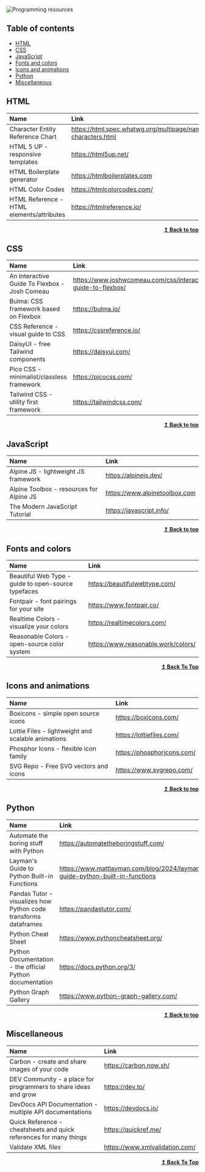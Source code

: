 ![Programming resources](https://user-images.githubusercontent.com/80479739/221657479-8076c574-2383-499d-bf07-a69617162026.png)

## Table of contents
* [HTML](#html)
* [CSS](#css)
* [JavaScript](#javascript)
* [Fonts and colors](#fonts-and-colors)
* [Icons and animations](#icons-and-animations)
* [Python](#python)
* [Miscellaneous](#miscellaneous)
  

## HTML

| <div align="left">Name</div>              | <div align="left">Link</div>                                                                                 |
| ----------------------------------------- | ------------------------------------------------------------------------------------------------------------ |
| Character Entity Reference Chart          | https://html.spec.whatwg.org/multipage/named-characters.html                                                 |
| HTML 5 UP - responsive templates          | https://html5up.net/                                                                                         | 
| HTML Boilerplate generator                | https://htmlboilerplates.com                                                                                 |
| HTML Color Codes                          | https://htmlcolorcodes.com/                                                                                  |
| HTML Reference - HTML elements/attributes | https://htmlreference.io/                                                                                    |

<div align="right">
    <b><a href="#table-of-contents">↥ Back to top</a></b>
</div>

## CSS

| <div align="left">Name</div>                  | <div align="left">Link</div>                                                                                 |
| --------------------------------------------- | ------------------------------------------------------------------------------------------------------------ | 
| An Interactive Guide To Flexbox - Josh Comeau | https://www.joshwcomeau.com/css/interactive-guide-to-flexbox/                                                |
| Bulma: CSS framework based on Flexbox         | https://bulma.io/                                                                                            |
| CSS Reference - visual guide to CSS           | https://cssreference.io/                                                                                     |
| DaisyUI - free Tailwind components            | https://daisyui.com/                                                                                         |
| Pico CSS - minimalist/classless framework     | https://picocss.com/                                                                                         |
| Tailwind CSS - utility first framework        | https://tailwindcss.com/                                                                                     |

<div align="right">
    <b><a href="#table-of-contents">↥ Back to top</a></b>
</div>

## JavaScript

| <div align="left">Name</div>              | <div align="left">Link</div>                                                                                 |
| ----------------------------------------- | ------------------------------------------------------------------------------------------------------------ |
| Alpine JS - lightweight JS framework      | https://alpinejs.dev/                                                                                        |
| Alpine Toolbox - resources for Alpine JS  | https://www.alpinetoolbox.com                                                                                | 
| The Modern JavaScript Tutorial            | https://javascript.info/                                                                                     |

<div align="right">
    <b><a href="#table-of-contents">↥ Back to top</a></b>
</div>

## Fonts and colors

| <div align="left">Name</div>                                      | <div align="left">Link</div>                                                         |
| ----------------------------------------------------------------- | ------------------------------------------------------------------------------------ | 
| Beautiful Web Type - guide to open-source typefaces               | https://beautifulwebtype.com/                                                        |
| Fontpair - font pairings for your site                            | https://www.fontpair.co/                                                             |
| Realtime Colors - visualize your colors                           | https://realtimecolors.com/                                                          |
| Reasonable Colors - open-source color system                      | https://www.reasonable.work/colors/                                                  |


<div align="right">
    <b><a href="#table-of-contents">↥ Back To Top</a></b>
</div>

## Icons and animations

| <div align="left">Name</div>                      | <div align="left">Link</div>                                                                         |
| ------------------------------------------------- | ---------------------------------------------------------------------------------------------------- | 
| Boxicons - simple open source icons               | https://boxicons.com/                                                                                        |
| Lottie Files - lightweight and scalable animations| https://lottiefiles.com/                                                                             |
| Phosphor Icons - flexible icon family             | https://phosphoricons.com/                                                                           |
| SVG Repo - Free SVG vectors and icons             | https://www.svgrepo.com/                                                                             |

<div align="right">
    <b><a href="#table-of-contents">↥ Back to top</a></b>
</div>

## Python

| <div align="left">Name</div>                                      | <div align="left">Link</div>                                                         |
| ----------------------------------------------------------------- | ------------------------------------------------------------------------------------ |    
| Automate the boring stuff with Python                             | https://automatetheboringstuff.com/
| Layman's Guide to Python Built-in Functions                       | https://www.mattlayman.com/blog/2024/layman-guide-python-built-in-functions
| Pandas Tutor - visualizes how Python code transforms dataframes   | https://pandastutor.com/                                                             |
| Python Cheat Sheet                                                | https://www.pythoncheatsheet.org/                                                    |
| Python Documentation - the official Python documentation          | https://docs.python.org/3/                                                           | 
| Python Graph Gallery                                              | https://www.python-graph-gallery.com/                                                |

<div align="right">
    <b><a href="#table-of-contents">↥ Back to top</a></b>
</div>

## Miscellaneous

| <div align="left">Name</div>                                      | <div align="left">Link</div>                                                         |
| ----------------------------------------------------------------- | ------------------------------------------------------------------------------------ | 
| Carbon - create and share images of your code                     | https://carbon.now.sh/                                                               |
| DEV Community - a place for programmers to share ideas and grow   | https://dev.to/                                                                      |
| DevDocs API Documentation - multiple API documentations           | https://devdocs.io/
| Quick Reference - cheatsheets and quick references for many things| https://quickref.me/                                                                 |
| Validate XML files                                                | https://www.xmlvalidation.com/                                                       |

<div align="right">
    <b><a href="#table-of-contents">↥ Back To Top</a></b>
</div>
